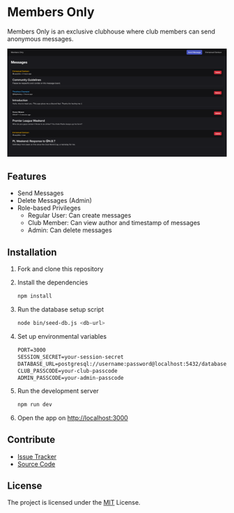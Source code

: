 # Members Only

Members Only is an exclusive clubhouse where club members can send anonymous messages.

![App Screenshot](./docs/screenshot.png?raw=true)

## Features

- Send Messages
- Delete Messages (Admin)
- Role-based Privileges
  - Regular User: Can create messages
  - Club Member: Can view author and timestamp of messages
  - Admin: Can delete messages

## Installation

1. Fork and clone this repository

2. Install the dependencies

   ```bash
   npm install
   ```

3. Run the database setup script

   ```bash
   node bin/seed-db.js <db-url>
   ```

4. Set up environmental variables

   ```env
   PORT=3000
   SESSION_SECRET=your-session-secret
   DATABASE_URL=postgresql://username:password@localhost:5432/database_name
   CLUB_PASSCODE=your-club-passcode
   ADMIN_PASSCODE=your-admin-passcode
   ```

5. Run the development server

   ```bash
   npm run dev
   ```

6. Open the app on [http://localhost:3000](http://localhost:3000)

## Contribute

- [Issue Tracker](https://github.com/LazyEllis/members-only/issues)
- [Source Code](https://github.com/LazyEllis/members-only)

## License

The project is licensed under the [MIT](LICENSE) License.
